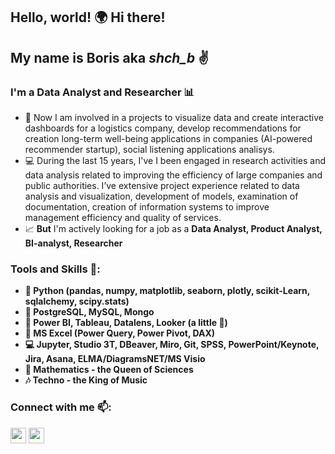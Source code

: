 ## Hello, world! :earth_africa: Hi there! 

## My name is Boris aka *shch_b*  :v:
### I'm a Data Analyst and Researcher :bar_chart:

- :rocket: Now I am involved in a projects to visualize data and create interactive dashboards for a logistics company, develop recommendations for creation long-term well-being applications in companies (AI-powered recommender startup), social listening applications analisys.
- :computer: During the last 15 years, I've I been engaged in research activities and data analysis related to improving the efficiency of large companies and public authorities. I’ve extensive project experience related to data analysis and visualization, development of models, examination of documentation, creation of information systems to improve management efficiency and quality of services.
- :chart_with_upwards_trend: **But** I'm actively looking for a job as a **Data Analyst, Product Analyst, BI-analyst, Researcher**


### Tools and Skills :hammer::
- **:snake: Python (pandas, numpy, matplotlib, seaborn, plotly, scikit-Learn, sqlalchemy, scipy.stats)**
- **:notebook_with_decorative_cover: PostgreSQL, MySQL, Mongo**
- **:art: Power BI, Tableau, Datalens, Looker (a little :hatching_chick:)**
- **:page_with_curl: MS Excel (Power Query, Power Pivot, DAX)**
- **:computer: Jupyter, Studio 3T, DBeaver, Miro, Git, SPSS, PowerPoint/Keynote, Jira, Asana, ELMA/DiagramsNET/MS Visio**
- **:pencil: Mathematics - the Queen of Sciences**
- **:notes: Techno - the King of Music**

### Connect with me :mailbox::
<p> <a href="https://www.linkedin.com/in/boris-shchigolev/"><img src="https://upload.wikimedia.org/wikipedia/commons/8/81/LinkedIn_icon.svg" height=25></a> <a href="https://t.me/shch_b"><img src="https://upload.wikimedia.org/wikipedia/commons/thumb/8/82/Telegram_logo.svg/768px-Telegram_logo.svg.png?20220101141644" height=25></a>


<!--
**shch-b/shch-b** is a ✨ _special_ ✨ repository because its `README.md` (this file) appears on your GitHub profile.

Here are some ideas to get you started:

- 🔭 I’m currently working on ...
- 🌱 I’m currently learning ...
- 👯 I’m looking to collaborate on ...
- 🤔 I’m looking for help with ...
- 💬 Ask me about ...
- 📫 How to reach me: ...
- 😄 Pronouns: ...
- ⚡ Fun fact: ...
-->
